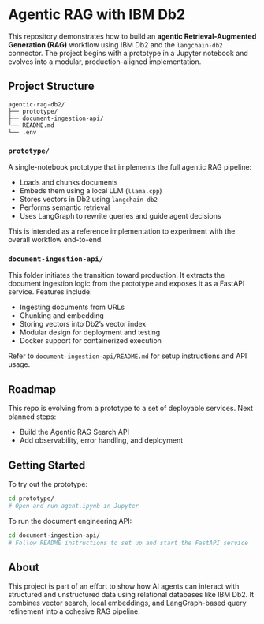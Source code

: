 # Agentic RAG with IBM Db2

This repository demonstrates how to build an **agentic Retrieval-Augmented Generation (RAG)** workflow using IBM Db2 and the `langchain-db2` connector. The project begins with a prototype in a Jupyter notebook and evolves into a modular, production-aligned implementation.

## Project Structure

```
agentic-rag-db2/
├── prototype/
├── document-ingestion-api/
└── README.md
└── .env
```

### `prototype/`

A single-notebook prototype that implements the full agentic RAG pipeline:

* Loads and chunks documents
* Embeds them using a local LLM (`llama.cpp`)
* Stores vectors in Db2 using `langchain-db2`
* Performs semantic retrieval
* Uses LangGraph to rewrite queries and guide agent decisions

This is intended as a reference implementation to experiment with the overall workflow end-to-end.

### `document-ingestion-api/`

This folder initiates the transition toward production. It extracts the document ingestion logic from the prototype and exposes it as a FastAPI service. Features include:

* Ingesting documents from URLs
* Chunking and embedding
* Storing vectors into Db2’s vector index
* Modular design for deployment and testing
* Docker support for containerized execution

Refer to `document-ingestion-api/README.md` for setup instructions and API usage.

## Roadmap

This repo is evolving from a prototype to a set of deployable services. Next planned steps:

* Build the Agentic RAG Search API
* Add observability, error handling, and deployment 

## Getting Started

To try out the prototype:

```bash
cd prototype/
# Open and run agent.ipynb in Jupyter
```

To run the document engineering API:

```bash
cd document-ingestion-api/
# Follow README instructions to set up and start the FastAPI service
```

## About

This project is part of an effort to show how AI agents can interact with structured and unstructured data using relational databases like IBM Db2. It combines vector search, local embeddings, and LangGraph-based query refinement into a cohesive RAG pipeline.
